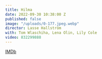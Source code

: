 ```yaml
---
title: Hilma
date: 2022-09-30 10:38:00 Z
published: false
image: "/uploads/0-177.jpeg.webp"
director: Lasse Hallström
with: Tom Wlaschiha, Lena Olin, Lily Cole
video: 832299888
---
```


[IMDb](https://www.imdb.com/title/tt14620236/?ref_=nv_sr_srsg_0_tt_4_nm_4_q_hilma)